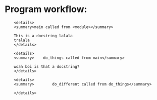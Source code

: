 # Program workflow:

        <details>
        <summary>main called from <module></summary>
        
        This is a docstring lalala
        tralala
        </details>
        
        <details>
        <summary>    do_things called from main</summary>
        
        woah boi is that a docstring?
        </details>
        
        <details>
        <summary>        do_different called from do_things</summary>
        
        </details>
        
  
